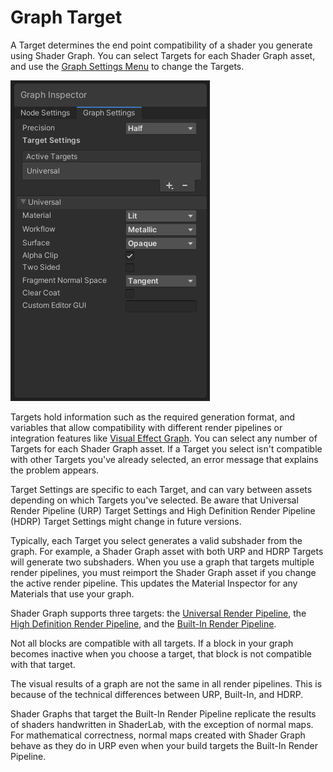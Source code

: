 # Graph Target

A Target determines the end point compatibility of a shader you generate using Shader Graph. You can select Targets for each Shader Graph asset, and use the [Graph Settings Menu](Graph-Settings-Tab.md) to change the Targets.

![image](images/GraphSettings_Menu.png)

Targets hold information such as the required generation format, and variables that allow compatibility with different render pipelines or integration features like [Visual Effect Graph](https://docs.unity3d.com/Packages/com.unity.visualeffectgraph@latest). You can select any number of Targets for each Shader Graph asset. If a Target you select isn't compatible with other Targets you've already selected, an error message that explains the problem appears.

Target Settings are specific to each Target, and can vary between assets depending on which Targets you've selected. Be aware that Universal Render Pipeline (URP) Target Settings and High Definition Render Pipeline (HDRP) Target Settings might change in future versions.

Typically, each Target you select generates a valid subshader from the graph. For example, a Shader Graph asset with both URP and HDRP Targets will generate two subshaders. When you use a graph that targets multiple render pipelines, you must reimport the Shader Graph asset if you change the active render pipeline. This updates the Material Inspector for any Materials that use your graph.

Shader Graph supports three targets: the [Universal Render Pipeline](https://docs.unity3d.com/Manual/urp/urp-introduction.html), the [High Definition Render Pipeline](https://docs.unity3d.com/Packages/com.unity.render-pipelines.high-definition@12.0/manual/index.html), and the [Built-In Render Pipeline](https://docs.unity3d.com/2020.3/Documentation/Manual/render-pipelines).

Not all blocks are compatible with all targets. If a block in your graph becomes inactive when you choose a target, that block is not compatible with that target.

The visual results of a graph are not the same in all render pipelines. This is because of the technical differences between URP, Built-In, and HDRP.

Shader Graphs that target the Built-In Render Pipeline replicate the results of shaders handwritten in ShaderLab, with the exception of normal maps. For mathematical correctness, normal maps created with Shader Graph behave as they do in URP even when your build targets the Built-In Render Pipeline.

